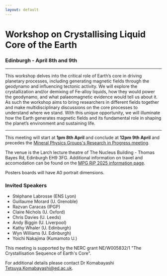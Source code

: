 ```yaml
---
layout: default
---
```


# Workshop on Crystallising Liquid Core of the Earth
### Edinburgh - April 8th and 9th

* * *

This workshop delves into the critical role of Earth’s core in driving planetary processes, including generating magnetic fields through the geodynamo and influencing tectonic activity. We will explore the crystallization and/or demixing of Fe-alloy liquids, how they would power the geodynamo, and what palaeomagnetic evidence would tell us about it. As such the workshop aims to bring researchers in different fields together and make multidisciplinary discussions on the core processes to understand where we stand. With this unique opportunity, we will illuminate how the Earth generates magnetic fields and its fundamental role in shaping the planet’s environment and sustaining life.

* * *

This meeting will start at __1pm 8th April__ and conclude at __12pm 9th April__ and precedes the [Mineral Physics Groups's Research in Progress meeting](./RiP_2025.html).

The venue is the Larch lecture theatre of The Nucleus Building - Thomas Bayes Rd, Edinburgh EH9 3FG. Additional information on travel and accomodation can be found on the [MPG RiP 2025 information page](./RiP_2025-planning.html).

Posters boards will have A0 portrait dimensions.

### Invited Speakers
*  Stéphane Labrosse (ENS Lyon)
*  Guillaume Morard (U. Grenoble)
*  Razvan Caracas (IPGP)
*  Claire Nichols (U. Oxford)
*  Chris Davies (U. Leeds)
*  Andy Biggin (U. Liverpool)
*  Kathy Whaler (U. Edinburgh)
*  Wyn Williams (U. Edinburgh)
*  Yoichi Nakajima (Kumamoto U.)

This meeting is supported by the NERC grant NE/W005832/1 "The Crystallisation Sequence of Earth's Core".

For additional details please contact Dr Komabayashi <a href="mailto:Tetsuya.Komabayashi@ed.ac.uk">Tetsuya.Komabayashi@ed.ac.uk</a>.
